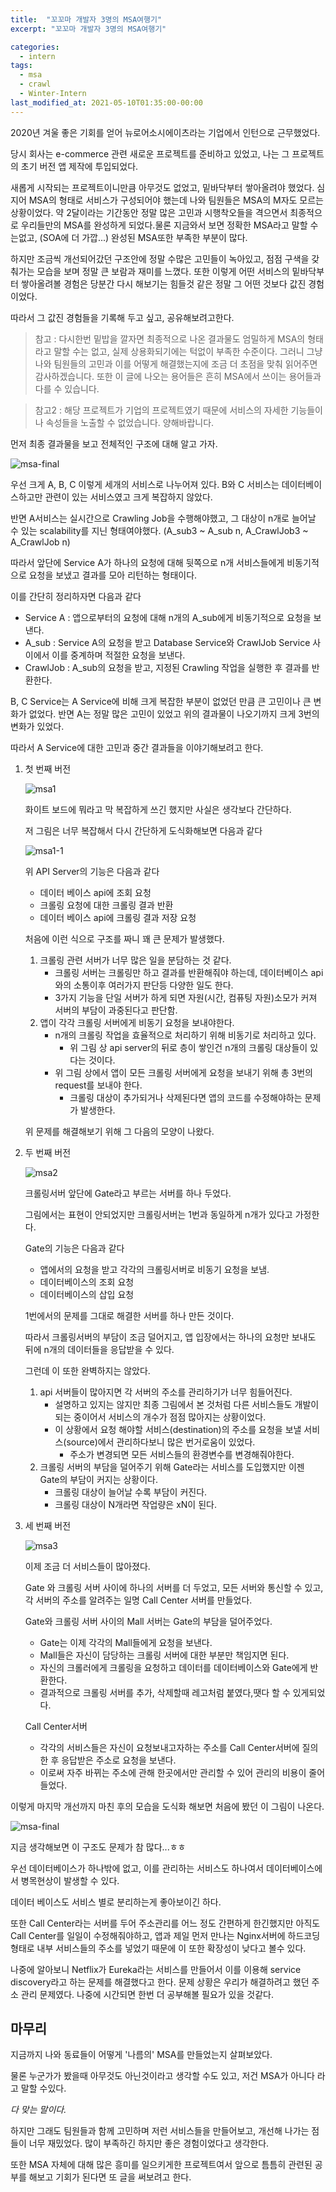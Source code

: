 ```yaml
---
title:  "꼬꼬마 개발자 3명의 MSA여행기"
excerpt: "꼬꼬마 개발자 3명의 MSA여행기"

categories:
  - intern
tags:
  - msa
  - crawl
  - Winter-Intern
last_modified_at: 2021-05-10T01:35:00-00:00
---
```


2020년 겨울 좋은 기회를 얻어 뉴로어소시에이츠라는 기업에서 인턴으로 근무했었다.

당시 회사는 e-commerce 관련 새로운 프로젝트를 준비하고 있었고, 나는 그 프로젝트의 초기 버전 앱 제작에 투입되었다. 

새롭게 시작되는 프로젝트이니만큼 아무것도 없었고, 밑바닥부터 쌓아올려야 했었다. 심지어 MSA의 형태로 서비스가 구성되어야 했는데 나와 팀원들은 MSA의 M자도 모르는 상황이었다. 약 2달이라는 기간동안 정말 많은 고민과 시행착오들을 격으면서 최종적으로 우리들만의 MSA를 완성하게 되었다.물론 지금와서 보면 정확한 MSA라고 말할 수는없고, (SOA에 더 가깝...) 완성된 MSA또한 부족한 부분이 많다. 

하지만  조금씩 개선되어갔던 구조안에 정말 수많은 고민들이 녹아있고, 점점 구색을 갖춰가는 모습을 보며 정말 큰 보람과 재미를 느꼈다. 또한 이렇게 어떤 서비스의 밑바닥부터 쌓아올려볼 경험은 당분간 다시 해보기는 힘들것 같은 정말 그 어떤 것보다 값진 경험이었다.

따라서 그 값진 경험들을 기록해 두고 싶고, 공유해보려고한다.

> 참고 : 다시한번 밑밥을 깔자면 최종적으로 나온 결과물도 엄밀하게 MSA의 형태라고 말할 수는 없고, 실제 상용화되기에는 턱없이 부족한 수준이다. 그러니 그냥 나와 팀원들의 고민과 이를 어떻게 해결했는지에 조금 더 초점을 맞춰 읽어주면 감사하겠습니다. 또한 이 글에 나오는 용어들은 흔히 MSA에서 쓰이는 용어들과 다를 수 있습니다.

> 참고2 : 해당 프로젝트가 기업의 프로젝트였기 때문에 서비스의 자세한 기능들이나 속성들을 노출할 수 없었습니다. 양해바랍니다.

먼저 최종 결과물을 보고 전체적인 구조에 대해 알고 가자.

![msa-final](/assets/images/msa_final.png)

우선 크게 A, B, C 이렇게 세개의 서비스로 나누어져 있다. B와 C 서비스는 데이터베이스하고만 관련이 있는 서비스였고 크게 복잡하지 않았다. 

반면 A서비스는 실시간으로 Crawling Job을 수행해야했고, 그 대상이 n개로 늘어날 수 있는 scalability를 지닌 형태여야했다. (A_sub3 ~ A_sub n, A_CrawlJob3 ~ A_CrawlJob n)

따라서 앞단에 Service A가 하나의 요청에 대해 뒷쪽으로 n개 서비스들에게 비동기적으로 요청을 보냈고 결과를 모아 리턴하는 형태이다.

이를 간단히 정리하자면 다음과 같다

- Service A : 앱으로부터의 요청에 대해 n개의 A_sub에게 비동기적으로 요청을 보낸다.
- A_sub : Service A의 요청을 받고 Database Service와 CrawlJob Service 사이에서 이를 중계하며 적절한 요청을 보낸다.
- CrawlJob : A_sub의 요청을 받고, 지정된 Crawling 작업을 실행한 후 결과를 반환한다.

B, C Service는 A Service에 비해 크게 복잡한 부분이 없었던 만큼 큰 고민이나 큰 변화가 없었다. 반면 A는 정말 많은 고민이 있었고 위의 결과물이 나오기까지 크게 3번의 변화가 있었다.

따라서 A Service에 대한 고민과 중간 결과들을 이야기해보려고 한다.

1. 첫 번째 버전

    ![msa1](/assets/images/msa1.jpg)

    화이트 보드에 뭐라고 막 복잡하게 쓰긴 했지만 사실은 생각보다 간단하다.

    저 그림은 너무 복잡해서 다시 간단하게 도식화해보면 다음과 같다

    ![msa1-1](/assets/images/msa1-1.png)

    위 API Server의 기능은 다음과 같다

    - 데이터 베이스 api에 조회 요청
    - 크롤링 요청에 대한 크롤링 결과 반환
    - 데이터 베이스 api에 크롤링 결과 저장 요청

    처음에 이런 식으로 구조를 짜니 꽤 큰 문제가 발생했다.

    1. 크롤링 관련 서버가 너무 많은 일을 분담하는 것 같다.
        - 크롤링 서버는 크롤링만 하고 결과를 반환해줘야 하는데, 데이터베이스 api와의 소통이후 여러가지 판단등 다양한 일도 한다.
        - 3가지 기능을 단일 서버가 하게 되면 자원(시간, 컴퓨팅 자원)소모가 커져 서버의 부담이 과중된다고 판단함.
    2. 앱이 각각 크롤링 서버에게 비동기 요청을 보내야한다.
        - n개의 크롤링 작업을 효율적으로 처리하기 위해 비동기로 처리하고 있다.
            - 위 그림 상 api server의 뒤로 층이 쌓인건 n개의 크롤링 대상들이 있다는 것이다.
        - 위 그림 상에서 앱이 모든 크롤링 서버에게 요청을 보내기 위해 총 3번의 request를 보내야 한다.
            - 크롤링 대상이 추가되거나 삭제된다면 앱의 코드를 수정해야하는 문제가 발생한다.

    위 문제를 해결해보기 위해 그 다음의 모양이 나왔다.

2. 두 번째 버전

    ![msa2](/assets/images/msa2.jpg)

    크롤링서버 앞단에 Gate라고 부르는 서버를 하나 두었다.

    그림에서는 표현이 안되었지만 크롤링서버는 1번과 동일하게 n개가 있다고 가정한다.

    Gate의 기능은 다음과 같다

    - 앱에서의 요청을 받고 각각의 크롤링서버로 비동기 요청을 보냄.
    - 데이터베이스의 조회 요청
    - 데이터베이스의 삽입 요청

    1번에서의 문제를 그대로 해결한 서버를 하나 만든 것이다.

    따라서 크롤링서버의 부담이 조금 덜어지고, 앱 입장에서는 하나의 요청만 보내도 뒤에 n개의 데이터들을 응답받을 수 있다.

    그런데 이 또한 완벽하지는 않았다.

    1. api 서버들이 많아지면 각 서버의 주소를 관리하기가 너무 힘들어진다.
        - 설명하고 있지는 않지만 최종 그림에서 본 것처럼 다른 서비스들도 개발이 되는 중이어서 서비스의 개수가 점점 많아지는 상황이었다.
        - 이 상황에서 요청 해야할 서비스(destination)의 주소를 요청을 보낼 서비스(source)에서 관리하다보니 많은 번거로움이 있었다.
            - 주소가 변경되면 모든 서비스들의 환경변수를 변경해줘야한다.
    2. 크롤링 서버의 부담을 덜어주기 위해 Gate라는 서비스를 도입했지만 이젠 Gate의 부담이 커지는 상황이다.
        - 크롤링 대상이 늘어날 수록 부담이 커진다.
        - 크롤링 대상이 N개라면 작업량은 xN이 된다.

3. 세 번째 버전

    ![msa3](/assets/images/msa3.jpg)

    이제 조금 더 서비스들이 많아졌다. 

    Gate 와 크롤링 서버 사이에 하나의 서버를 더 두었고, 모든 서버와 통신할 수 있고, 각 서버의 주소를 알려주는 일명 Call Center 서버를 만들었다.

    Gate와 크롤링 서버 사이의 Mall 서버는 Gate의 부담을 덜어주었다.

    - Gate는 이제 각각의 Mall들에게 요청을 보낸다.
    - Mall들은 자신이 담당하는 크롤링 서버에 대한 부분만 책임지면 된다.
    - 자신의 크롤러에게 크롤링을 요청하고 데이터를 데이터베이스와 Gate에게 반환한다.
    - 결과적으로 크롤링 서버를 추가, 삭제할때 레고처럼 붙였다,땟다 할 수 있게되었다.

    Call Center서버

    - 각각의 서비스들은 자신이 요청보내고자하는 주소를 Call Center서버에 질의한 후 응답받은 주소로 요청을 보낸다.
    - 이로써 자주 바뀌는 주소에 관해 한곳에서만 관리할 수 있어 관리의 비용이 줄어들었다.

이렇게 마지막 개선까지 마친 후의 모습을 도식화 해보면 처음에 봤던 이 그림이 나온다.

![msa-final](/assets/images/msa_final.png)

지금 생각해보면 이 구조도 문제가 참 많다...ㅎㅎ

우선 데이터베이스가 하나밖에 없고, 이를 관리하는 서비스도 하나여서 데이터베이스에서 병목현상이 발생할 수 있다. 

데이터 베이스도 서비스 별로 분리하는게 좋아보이긴 하다.

또한 Call Center라는 서버를 두어 주소관리를 어느 정도 간편하게 한긴했지만 아직도 Call Center를 일일이 수정해줘야하고, 앱과 제일 먼저 만나는 Nginx서버에 하드코딩 형태로 내부 서비스들의 주소를 넣었기 때문에 이 또한 확장성이 낮다고 볼수 있다.

나중에 알아보니 Netflix가 Eureka라는 서비스를 만들어서 이를 이용해 service discovery라고 하는 문제를 해결했다고 한다. 문제 상황은 우리가 해결하려고 했던 주소 관리 문제였다. 나중에 시간되면 한번 더 공부해볼 필요가 있을 것같다.

## 마무리

지금까지 나와 동료들이 어떻게 '나름의' MSA를 만들었는지 살펴보았다.

물론 누군가가 봤을때 아무것도 아닌것이라고 생각할 수도 있고, 저건 MSA가 아니다 라고 말할 수있다.

*다 맞는 말이다.*

하지만 그래도 팀원들과 함께 고민하며 저런 서비스들을 만들어보고, 개선해 나가는 점들이 너무 재밌었다. 많이 부족하긴 하지만 좋은 경험이었다고 생각한다. 

또한 MSA 자체에 대해 많은 흥미를 일으키게한 프로젝트여서 앞으로 틈틈히 관련된 공부를 해보고 기회가 된다면 또 글을 써보려고 한다.